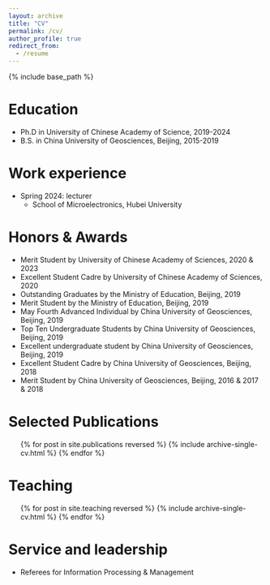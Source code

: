 ```yaml
---
layout: archive
title: "CV"
permalink: /cv/
author_profile: true
redirect_from:
  - /resume
---
```


{% include base_path %}

Education
======
* Ph.D in University of Chinese Academy of Science, 2019-2024
* B.S. in China University of Geosciences, Beijing, 2015-2019

Work experience
======
* Spring 2024: lecturer
  * School of Microelectronics, Hubei University

  
Honors & Awards
======
* Merit Student by University of Chinese Academy of Sciences, 2020 & 2023
* Excellent Student Cadre by University of Chinese Academy of Sciences, 2020
* Outstanding Graduates by the Ministry of Education, Beijing, 2019
* Merit Student by the Ministry of Education, Beijing, 2019
* May Fourth Advanced Individual by China University of Geosciences, Beijing, 2019
* Top Ten Undergraduate Students by China University of Geosciences, Beijing, 2019
* Excellent undergraduate student by China University of Geosciences, Beijing, 2019
* Excellent Student Cadre by China University of Geosciences, Beijing, 2018
* Merit Student by China University of Geosciences, Beijing, 2016 & 2017 & 2018


Selected Publications
======
  <ul>{% for post in site.publications reversed %}
    {% include archive-single-cv.html %}
  {% endfor %}</ul>
  
<!--Talks
======
  <ul>{% for post in site.talks reversed %}
    {% include archive-single-talk-cv.html  %}
  {% endfor %}</ul>
-->
  
Teaching
======
  <ul>{% for post in site.teaching reversed %}
    {% include archive-single-cv.html %}
  {% endfor %}</ul>
  
Service and leadership
======
* Referees for Information Processing & Management

